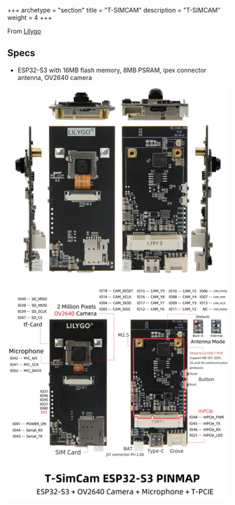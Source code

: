 +++
archetype = "section"
title = "T-SIMCAM"
description =  "T-SIMCAM"
weight = 4
+++

From [Lilygo](https://www.lilygo.cc/products/t-simcam)

## Specs
* ESP32-S3 with 16MB flash memory, 8MB PSRAM, ipex connector antenna, OV2640 camera


![image](front.png?width=400px)
![image](pinout.png?width=400px)

